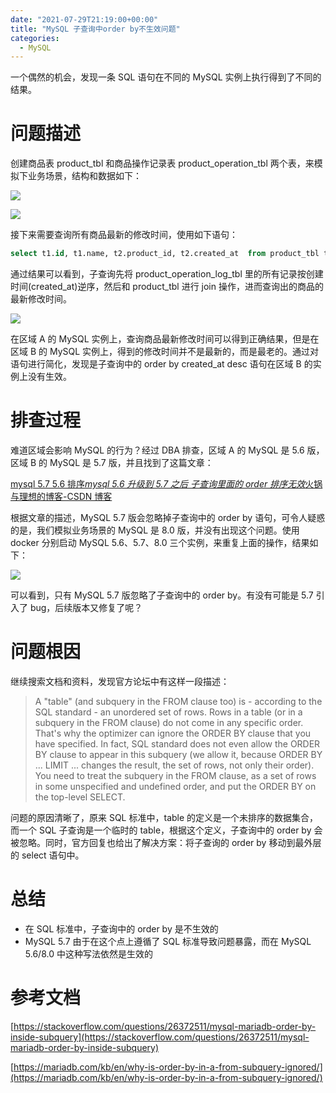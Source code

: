 ```yaml
---
date: "2021-07-29T21:19:00+00:00"
title: "MySQL 子查询中order by不生效问题"
categories:
  - MySQL
---
```


一个偶然的机会，发现一条 SQL 语句在不同的 MySQL 实例上执行得到了不同的结果。

# 问题描述

创建商品表 product_tbl 和商品操作记录表 product_operation_tbl 两个表，来模拟下业务场景，结构和数据如下：

![](/images/20210729_01.png)

![](/images/20210729_02.png)

接下来需要查询所有商品最新的修改时间，使用如下语句：

```sql
select t1.id, t1.name, t2.product_id, t2.created_at  from product_tbl t1 left join (select * from product_operation_log_tbl order by created_at desc) t2 on t1.id = t2.product_id group by t1.id;
```

通过结果可以看到，子查询先将 product_operation_log_tbl 里的所有记录按创建时间(created_at)逆序，然后和 product_tbl 进行 join 操作，进而查询出的商品的最新修改时间。

![](/images/20210729_03.png)

在区域 A 的 MySQL 实例上，查询商品最新修改时间可以得到正确结果，但是在区域 B 的 MySQL 实例上，得到的修改时间并不是最新的，而是最老的。通过对语句进行简化，发现是子查询中的 order by created_at desc 语句在区域 B 的实例上没有生效。

# 排查过程

难道区域会影响 MySQL 的行为？经过 DBA 排查，区域 A 的 MySQL 是 5.6 版，区域 B 的 MySQL 是 5.7 版，并且找到了这篇文章：

[mysql 5.7 5.6 排序*mysql 5.6 升级到 5.7 之后 子查询里面的 order 排序无效*火锅与理想的博客-CSDN 博客](https://blog.csdn.net/weixin_42121058/article/details/113588551?utm_medium=distribute.pc_relevant.none-task-blog-2%7Edefault%7EBlogCommendFromMachineLearnPai2%7Edefault-3.control&depth_1-utm_source=distribute.pc_relevant.none-task-blog-2%7Edefault%7EBlogCommendFromMachineLearnPai2%7Edefault-3.control)

根据文章的描述，MySQL 5.7 版会忽略掉子查询中的 order by 语句，可令人疑惑的是，我们模拟业务场景的 MySQL 是 8.0 版，并没有出现这个问题。使用 docker 分别启动 MySQL 5.6、5.7、8.0 三个实例，来重复上面的操作，结果如下：

![](/images/20210729_04.png)

可以看到，只有 MySQL 5.7 版忽略了子查询中的 order by。有没有可能是 5.7 引入了 bug，后续版本又修复了呢？

# 问题根因

继续搜索文档和资料，发现官方论坛中有这样一段描述：

> A "table" (and subquery in the FROM clause too) is - according to the SQL standard - an unordered set of rows. Rows in a table (or in a subquery in the FROM clause) do not come in any specific order. That's why the optimizer can ignore the ORDER BY clause that you have specified. In fact, SQL standard does not even allow the ORDER BY clause to appear in this subquery (we allow it, because ORDER BY ... LIMIT ... changes the result, the set of rows, not only their order).
> You need to treat the subquery in the FROM clause, as a set of rows in some unspecified and undefined order, and put the ORDER BY on the top-level SELECT.

问题的原因清晰了，原来 SQL 标准中，table 的定义是一个未排序的数据集合，而一个 SQL 子查询是一个临时的 table，根据这个定义，子查询中的 order by 会被忽略。同时，官方回复也给出了解决方案：将子查询的 order by 移动到最外层的 select 语句中。

# 总结

- 在 SQL 标准中，子查询中的 order by 是不生效的
- MySQL 5.7 由于在这个点上遵循了 SQL 标准导致问题暴露，而在 MySQL 5.6/8.0 中这种写法依然是生效的

# 参考文档

[https://stackoverflow.com/questions/26372511/mysql-mariadb-order-by-inside-subquery](https://stackoverflow.com/questions/26372511/mysql-mariadb-order-by-inside-subquery)

[https://mariadb.com/kb/en/why-is-order-by-in-a-from-subquery-ignored/](https://mariadb.com/kb/en/why-is-order-by-in-a-from-subquery-ignored/)
